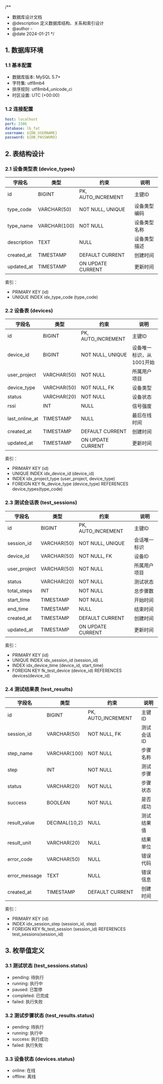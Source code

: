 /**
 * 数据库设计文档
 * @description 定义数据库结构、关系和索引设计
 * @author -
 * @date 2024-01-21
 */

## 1. 数据库环境
### 1.1 基本配置
- 数据库版本: MySQL 5.7+
- 字符集: utf8mb4
- 排序规则: utf8mb4_unicode_ci
- 时区设置: UTC (+00:00)

### 1.2 连接配置
```yaml
host: localhost
port: 3306
database: lb_fat
username: ${DB_USERNAME}
password: ${DB_PASSWORD}
```

## 2. 表结构设计
### 2.1 设备类型表 (device_types)
| 字段名      | 类型          | 约束                | 说明         |
|------------|--------------|-------------------|-------------|
| id         | BIGINT       | PK, AUTO_INCREMENT| 主键ID       |
| type_code  | VARCHAR(50)  | NOT NULL, UNIQUE  | 设备类型编码   |
| type_name  | VARCHAR(100) | NOT NULL          | 设备类型名称   |
| description| TEXT         | NULL              | 设备类型描述   |
| created_at | TIMESTAMP    | DEFAULT CURRENT   | 创建时间      |
| updated_at | TIMESTAMP    | ON UPDATE CURRENT | 更新时间      |

索引：
- PRIMARY KEY (id)
- UNIQUE INDEX idx_type_code (type_code)

### 2.2 设备表 (devices)
| 字段名         | 类型         | 约束               | 说明         |
|--------------|-------------|-------------------|-------------|
| id           | BIGINT      | PK, AUTO_INCREMENT| 主键ID       |
| device_id    | BIGINT      | NOT NULL, UNIQUE  | 设备唯一标识，从1001开始  |
| user_project | VARCHAR(50) | NOT NULL          | 所属用户项目   |
| device_type  | VARCHAR(50) | NOT NULL, FK      | 设备类型      |
| status       | VARCHAR(20) | NOT NULL          | 设备状态      |
| rssi         | INT         | NULL              | 信号强度      |
| last_online_at| TIMESTAMP  | NULL              | 最后在线时间   |
| created_at   | TIMESTAMP   | DEFAULT CURRENT   | 创建时间      |
| updated_at   | TIMESTAMP   | ON UPDATE CURRENT | 更新时间      |

索引：
- PRIMARY KEY (id)
- UNIQUE INDEX idx_device_id (device_id)
- INDEX idx_project_type (user_project, device_type)
- FOREIGN KEY fk_device_type (device_type) REFERENCES device_types(type_code)

### 2.3 测试会话表 (test_sessions)
| 字段名         | 类型         | 约束               | 说明         |
|--------------|-------------|-------------------|-------------|
| id           | BIGINT      | PK, AUTO_INCREMENT| 主键ID       |
| session_id   | VARCHAR(50) | NOT NULL, UNIQUE  | 会话唯一标识   |
| device_id    | VARCHAR(50) | NOT NULL, FK      | 设备ID       |
| user_project | VARCHAR(50) | NOT NULL          | 所属用户项目   |
| status       | VARCHAR(20) | NOT NULL          | 测试状态      |
| total_steps  | INT         | NOT NULL          | 总步骤数      |
| start_time   | TIMESTAMP   | NOT NULL          | 开始时间      |
| end_time     | TIMESTAMP   | NULL              | 结束时间      |
| created_at   | TIMESTAMP   | DEFAULT CURRENT   | 创建时间      |
| updated_at   | TIMESTAMP   | ON UPDATE CURRENT | 更新时间      |

索引：
- PRIMARY KEY (id)
- UNIQUE INDEX idx_session_id (session_id)
- INDEX idx_device_time (device_id, start_time)
- FOREIGN KEY fk_test_device (device_id) REFERENCES devices(device_id)

### 2.4 测试结果表 (test_results)
| 字段名         | 类型         | 约束               | 说明         |
|--------------|-------------|-------------------|-------------|
| id           | BIGINT      | PK, AUTO_INCREMENT| 主键ID       |
| session_id   | VARCHAR(50) | NOT NULL, FK      | 测试会话ID    |
| step_name    | VARCHAR(100)| NOT NULL          | 步骤名称      |
| step         | INT         | NOT NULL          | 测试步骤      |
| status       | VARCHAR(20) | NOT NULL          | 步骤状态      |
| success      | BOOLEAN     | NOT NULL          | 是否成功      |
| result_value | DECIMAL(10,2)| NULL             | 测试结果值    |
| result_unit  | VARCHAR(20) | NULL              | 结果单位      |
| error_code   | VARCHAR(50) | NULL              | 错误代码      |
| error_message| TEXT        | NULL              | 错误信息      |
| created_at   | TIMESTAMP   | DEFAULT CURRENT   | 创建时间      |

索引：
- PRIMARY KEY (id)
- INDEX idx_session_step (session_id, step)
- FOREIGN KEY fk_test_session (session_id) REFERENCES test_sessions(session_id)

## 3. 枚举值定义
### 3.1 测试状态 (test_sessions.status)
- pending: 待执行
- running: 执行中
- paused: 已暂停
- completed: 已完成
- failed: 执行失败

### 3.2 测试步骤状态 (test_results.status)
- pending: 待执行
- running: 执行中
- success: 执行成功
- failed: 执行失败

### 3.3 设备状态 (devices.status)
- online: 在线
- offline: 离线